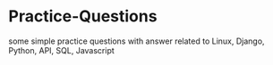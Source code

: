 # Practice-Questions
some simple practice questions with answer related to Linux, Django, Python, API, SQL, Javascript
